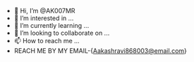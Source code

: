 - 👋 Hi, I’m @AK007MR
- 👀 I’m interested in ...
- 🌱 I’m currently learning ...
- 💞️ I’m looking to collaborate on ...
- 📫 How to reach me ...
-    REACH ME BY MY EMAIL-{Aakashravi868003@email.com}
<!---
AK007MR/AK007MR is a ✨ special ✨ repository because its `README.md` (this file) appears on your GitHub profile.
You can click the Preview link to take a look at your changes.
--->
